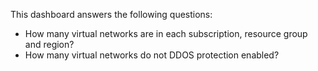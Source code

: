 This dashboard answers the following questions:

- How many virtual networks are in each subscription, resource group and region?
- How many virtual networks do not DDOS protection enabled?
